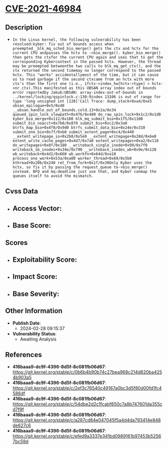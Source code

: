 
# [CVE-2021-46984](https://cve.mitre.org/cgi-bin/cvename.cgi?name=CVE-2021-46984)

## Description

- `In the Linux kernel, the following vulnerability has been resolved:kyber: fix out of bounds access when preempted__blk_mq_sched_bio_merge() gets the ctx and hctx for the current CPU andpasses the hctx to ->bio_merge(). kyber_bio_merge() then gets the ctxfor the current CPU again and uses that to get the corresponding Kybercontext in the passed hctx. However, the thread may be preempted betweenthe two calls to blk_mq_get_ctx(), and the ctx returned the second timemay no longer correspond to the passed hctx. This "works" accidentallymost of the time, but it can cause us to read garbage if the second ctxcame from an hctx with more ctx's than the first one (i.e., ifctx->index_hw[hctx->type] > hctx->nr_ctx).This manifested as this UBSAN array index out of bounds error reportedby Jakub:UBSAN: array-index-out-of-bounds in ../kernel/locking/qspinlock.c:130:9index 13106 is out of range for type 'long unsigned int [128]'Call Trace: dump_stack+0xa4/0xe5 ubsan_epilogue+0x5/0x40 __ubsan_handle_out_of_bounds.cold.13+0x2a/0x34 queued_spin_lock_slowpath+0x476/0x480 do_raw_spin_lock+0x1c2/0x1d0 kyber_bio_merge+0x112/0x180 blk_mq_submit_bio+0x1f5/0x1100 submit_bio_noacct+0x7b0/0x870 submit_bio+0xc2/0x3a0 btrfs_map_bio+0x4f0/0x9d0 btrfs_submit_data_bio+0x24e/0x310 submit_one_bio+0x7f/0xb0 submit_extent_page+0xc4/0x440 __extent_writepage_io+0x2b8/0x5e0 __extent_writepage+0x28d/0x6e0 extent_write_cache_pages+0x4d7/0x7a0 extent_writepages+0xa2/0x110 do_writepages+0x8f/0x180 __writeback_single_inode+0x99/0x7f0 writeback_sb_inodes+0x34e/0x790 __writeback_inodes_wb+0x9e/0x120 wb_writeback+0x4d2/0x660 wb_workfn+0x64d/0xa10 process_one_work+0x53a/0xa80 worker_thread+0x69/0x5b0 kthread+0x20b/0x240 ret_from_fork+0x1f/0x30Only Kyber uses the hctx, so fix it by passing the request_queue to->bio_merge() instead. BFQ and mq-deadline just use that, and Kyber canmap the queues itself to avoid the mismatch.`

## Cvss Data

- **Access Vector**:
  - 
- **Base Score**:
  - 

## Scores

- **Exploitability Score**:
  - 
- **Impact Score**:
  - 
- **Base Severity**:
  - 

## Other Information

- **Publish Date**:
  - 2024-02-28 09:15:37
- **Vulnerability Status**:
  - Awaiting Analysis

## References

- **416baaa9-dc9f-4396-8d5f-8c081fb06d67**: https://git.kernel.org/stable/c/0b6b4b90b74c27bea968c214d820ba4254b903a5
- **416baaa9-dc9f-4396-8d5f-8c081fb06d67**: https://git.kernel.org/stable/c/2ef3c76540c49167a0bc3d5f80d00fd1fc4586df
- **416baaa9-dc9f-4396-8d5f-8c081fb06d67**: https://git.kernel.org/stable/c/54dbe2d2c1fcabf650c7a8b747601da355cd7f9f
- **416baaa9-dc9f-4396-8d5f-8c081fb06d67**: https://git.kernel.org/stable/c/a287cd84e047045f5a4d4da793414e848de627c6
- **416baaa9-dc9f-4396-8d5f-8c081fb06d67**: https://git.kernel.org/stable/c/efed9a3337e341bd0989161b97453b52567bc59d
